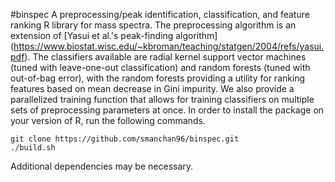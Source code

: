 #binspec
A preprocessing/peak identification, classification, and feature ranking R library for mass spectra. The preprocessing algorithm is an extension of [Yasui et al.'s peak-finding algorithm] (https://www.biostat.wisc.edu/~kbroman/teaching/statgen/2004/refs/yasui.pdf). The classifiers available are radial kernel support vector machines (tuned with leave-one-out classification) and random forests (tuned with out-of-bag error), with the random forests providing a utility for ranking features based on mean decrease in Gini impurity.  We also provide a parallelized training function that allows for training classifiers on multiple sets of preprocessing parameters at once.  In order to install the package on your version of R, run the following commands.
```
git clone https://github.com/smanchan96/binspec.git
./build.sh
```
Additional dependencies may be necessary.
